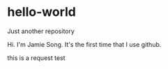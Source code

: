 # hello-world
Just another repository

Hi. I'm Jamie Song. It's the first time that I use github.

this is a request test

